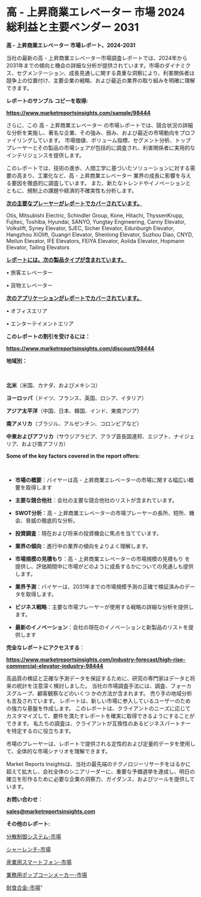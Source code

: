# 高 - 上昇商業エレベーター 市場 2024 総利益と主要ベンダー 2031

<strong>高 - 上昇商業エレベーター 市場レポート、2024-2031</strong>

当社の最新の高 - 上昇商業エレベーター市場調査レポートでは、2024年から2031年までの傾向と機会の詳細な分析が提供されています。市場のダイナミクス、セグメンテーション、成長見通しに関する貴重な洞察により、利害関係者は競争上の位置付け、主要企業の戦略、および最近の業界の取り組みを明確に理解できます。



<strong>レポートのサンプル コピーを取得:</strong> <a href=https://www.marketreportsinsights.com/sample/98444>

<strong><u>https://www.marketreportsinsights.com/sample/98444</u></strong></a>

さらに、この 高 - 上昇商業エレベーター の市場レポートでは、競合状況の詳細な分析を実施し、著名な企業、その強み、弱み、および最近の市場動向をプロファイリングしています。 市場価値、ボリューム指標、セグメント分析、トッププレーヤーとその製品の市場シェアが包括的に調査され、利害関係者に実用的なインテリジェンスを提供します。

このレポートでは、技術の進歩、人間工学に基づいたソリューションに対する需要の高まり、工業化など、高 - 上昇商業エレベーター 業界の成長に影響を与える要因を徹底的に調査しています。 また、新たなトレンドやイノベーションとともに、規制上の課題や経済的不確実性も分析します。



<strong><u>次の主要なプレーヤーがレポートでカバーされています。</u></strong>

Otis, Mitsubishi Electric, Schindler Group, Kone, Hitachi, ThyssenKrupp, Fujitec, Toshiba, Hyundai, SANYO, Yungtay Engineering, Canny Elevator, Volkslift, Syney Elevator, SJEC, Sicher Elevator, Edunburgh Elevator, Hangzhou XiOlift, Guangri Elevator, Shenlong Elevator, Suzhou Diao, CNYD, Meilun Elevator, IFE Elevators, FEIYA Elevator, Aolida Elevator, Hopmann Elevator, Tailing Elevators



<strong><u><b>レポートには、次の製品タイプが含まれています。</b></u></strong>

• 旅客エレベーター

• 貨物エレベーター



<strong><u><b>次のアプリケーションがレポートでカバーされています。</b></u></strong>

• オフィスエリア

• エンターテイメントエリア



<strong><b>このレポートの割引を受けるには：</b></strong>

<a href=https://www.marketreportsinsights.com/discount/98444>

<strong><u>https://www.marketreportsinsights.com/discount/98444</u></strong></a>



<strong>地域別：</strong>

<strong> </strong>



<strong>北米</strong>（米国、カナダ、およびメキシコ）



<strong>ヨーロッパ</strong>（ドイツ、フランス、英国、ロシア、イタリア）



<strong>アジア太平洋</strong>（中国、日本、韓国、インド、東南アジア）



<strong>南アメリカ</strong>（ブラジル、アルゼンチン、コロンビアなど）



<strong>中東およびアフリカ</strong>（サウジアラビア、アラブ首長国連邦、エジプト、ナイジェリア、および南アフリカ）



<strong>Some of the key factors covered in the report offers:</strong>

<strong> </strong>
<ul>
  <li>

<strong>市場の概要</strong>：バイヤーは高 - 上昇商業エレベーターの市場に関する幅広い概要を取得します</li>
  <li>

<strong>主要な競合他社</strong>：会社の主要な競合他社のリストが含まれています。</li>
  <li>

<strong>SWOT分析</strong>：高 - 上昇商業エレベーターの市場プレーヤーの長所、短所、機会、脅威の徹底的な分析。</li>
  <li>

<strong>投資調査</strong>：現在および将来の投資機会に焦点を当てています。</li>
  <li>

<strong>業界の傾向</strong>：進行中の業界の傾向をよりよく理解します。</li>
  <li>

<strong>市場規模の見積もり</strong>：高 - 上昇商業エレベーターの市場規模の見積もり を提供し、評価期間中に市場がどのように成長するかについての見通しも提供します。</li>
  <li>

<strong>業界予測</strong>：バイヤーは、2031年までの市場規模予測の正確で検証済みのデータを取得します。</li>
  <li>

<strong>ビジネス戦略</strong>：主要な市場プレーヤーが使用する戦略の詳細な分析を提供します。</li>
  <li>

<strong>最新のイノベーション</strong>：会社の現在のイノベーションと新製品のリストを提供します</li>
</ul>


<strong>完全なレポートにアクセスする</strong>：

<a href=https://www.marketreportsinsights.com/industry-forecast/high-rise-commercial-elevator-industry-98444>

<strong><u>https://www.marketreportsinsights.com/industry-forecast/high-rise-commercial-elevator-industry-98444</u></strong></a>

高品質の検証と正確な予測データを保証するために、研究の専門家はデータと将来の統計を注意深く検討しました。 当社の市場調査手法には、調査、フォーカスグループ、顧客観察などのいくつ かの方法が含まれます。 売り手の地域分析も言及されています。 レポートは、新しい市場に参入しているユーザーのための強力な基盤を作成します。 このレポートは、クライアントのニーズに応じてカスタマイズして、要件を満たすレポートを確実に取得できるようにすることができます。 私たちの調査は、クライアントが互換性のあるビジネスパートナーを特定するのに役立ちます。

市場のプレーヤーは、レポートで提供される定性的および定量的データを使用して、全体的な市場シナリオを理解できます。

Market Reports Insightsは、当社の最先端のテクノロジーリサーチをはるかに超えて拡大し、会社全体のシニアリーダーに、重要な予備選挙を達成し、明日の確立を形作るために必要な企業の洞察力、ガイダンス、およびツールを提供しています。



<strong><b>お問い合わせ</b></strong>：

<a href=mailto:sales@marketreportsinsights.com>

<strong><u>sales@marketreportsinsights.com</u></strong></a>



<strong>その他のレポート:</strong>

<a href=https://www.linkedin.com/pulse/分散制御システム-市場-2023-新興市場-将来の動向と市場需要-2030-licff/>分散制御システム-市場</a>

<a href=https://www.linkedin.com/pulse/シャーレンチ-市場-2023-swot-分析と最新イノベーション-2030-1efsf/>シャーレンチ-市場</a>

<a href=https://www.linkedin.com/pulse/産業用スマートフォン-市場-2023-総利益と主要ベンダー-2030-pr-news-hub-zqq2f/>産業用スマートフォン-市場</a>

<a href=https://www.linkedin.com/pulse/業務用ポップコーンメーカー-市場-2023-年のダイナミクスとビジネストレンド-hz6tc/>業務用ポップコーンメーカー-市場</a>

<a href=https://www.linkedin.com/pulse/耐食合金-市場-2023-総利益と主要ベンダー-2030-consumer-connection-collective-360-yomqf/>耐食合金-市場</a>"
